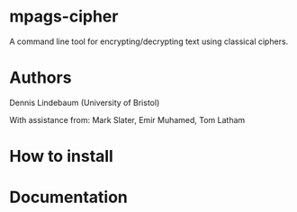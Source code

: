 # mpags-cipher
A command line tool for encrypting/decrypting text using classical ciphers.

# Authors
Dennis Lindebaum (University of Bristol)

With assistance from:
Mark Slater, Emir Muhamed, Tom Latham

# How to install

# Documentation
